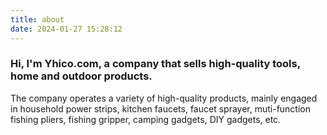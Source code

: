 ```yaml
---
title: about
date: 2024-01-27 15:28:12
---
```

### Hi, I'm Yhico.com, a company that sells high-quality tools, home and outdoor products.

The company operates a variety of high-quality products, mainly engaged in household power strips, kitchen faucets, faucet sprayer, muti-function fishing pliers, fishing gripper, camping gadgets, DIY gadgets, etc.
